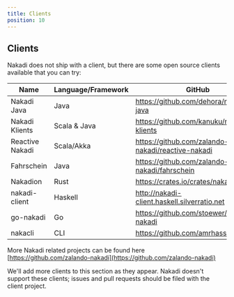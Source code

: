 ```yaml
---
title: Clients
position: 10
---
```


## Clients

Nakadi does not ship with a client, but there are some open source clients available that you can try:

| Name            | Language/Framework |  GitHub                                             |
|-----------------|--------------------|-----------------------------------------------------|
| Nakadi Java     | Java               | <https://github.com/dehora/nakadi-java>             |
| Nakadi Klients  | Scala & Java       | <https://github.com/kanuku/nakadi-klients>          |
| Reactive Nakadi | Scala/Akka         | <https://github.com/zalando-nakadi/reactive-nakadi> |
| Fahrschein      | Java               | <https://github.com/zalando-nakadi/fahrschein>      |
| Nakadion        | Rust               | <https://crates.io/crates/nakadion>                 |
| nakadi-client   | Haskell            | <http://nakadi-client.haskell.silverratio.net>      |
| go-nakadi       | Go                 | <https://github.com/stoewer/go-nakadi>              |
| nakacli         | CLI                | <https://github.com/amrhassan/nakacli>              |


More Nakadi related projects can be found here [https://github.com/zalando-nakadi](https://github.com/zalando-nakadi)

We'll add more clients to this section as they appear. Nakadi doesn't support these clients; issues and pull requests should be filed with the client project.

